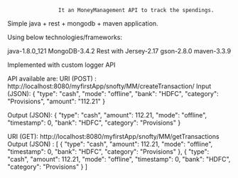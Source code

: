 					It an MoneyManagement API to track the spendings.
					
Simple java + rest + mongodb + maven application.

Using below technologies/frameworks:

java-1.8.0_121
MongoDB-3.4.2
Rest with Jersey-2.17
gson-2.8.0
maven-3.3.9

Implemented with custom logger API

API available are:
URI (POST) : http://localhost:8080/myfirstApp/snofty/MM/createTransaction/
Input (JSON): 
{
	"type": "cash",
	"mode": "offline",
	"bank": "HDFC",
	"category": "Provisions",
	"amount": "112.21"
}

Output (JSON):
{
  "type": "cash",
  "amount": 112.21,
  "mode": "offline",
  "timestamp": 0,
  "bank": "HDFC",
  "category": "Provisions"
}

URI (GET): http://localhost:8080/myfirstApp/snofty/MM/getTransactions
Output (JSON) :
[
  {
    "type": "cash",
    "amount": 112.21,
    "mode": "offline",
    "timestamp": 0,
    "bank": "HDFC",
    "category": "Provisions"
  },
  {
    "type": "cash",
    "amount": 112.21,
    "mode": "offline",
    "timestamp": 0,
    "bank": "HDFC",
    "category": "Provisions"
  }
]
